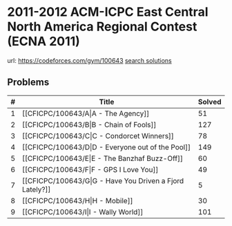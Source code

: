 # 2011-2012 ACM-ICPC East Central North America Regional Contest (ECNA 2011)

url: https://codeforces.com/gym/100643
[search solutions](https://www.google.com/search?q=Solution+OR+題解+2011-2012+ACM-ICPC+East+Central+North+America+Regional+Contest+(ECNA+2011))

## Problems

| # | Title | Solved |
| --- | --- | --- |
|1|[[CFICPC/100643/A\|A - The Agency]]|51|
|2|[[CFICPC/100643/B\|B - Chain of Fools]]|127|
|3|[[CFICPC/100643/C\|C - Condorcet Winners]]|78|
|4|[[CFICPC/100643/D\|D - Everyone out of the Pool]]|149|
|5|[[CFICPC/100643/E\|E - The Banzhaf Buzz-Off]]|60|
|6|[[CFICPC/100643/F\|F - GPS I Love You]]|49|
|7|[[CFICPC/100643/G\|G - Have You Driven a Fjord Lately?]]|5|
|8|[[CFICPC/100643/H\|H - Mobile]]|30|
|9|[[CFICPC/100643/I\|I - Wally World]]|101|
